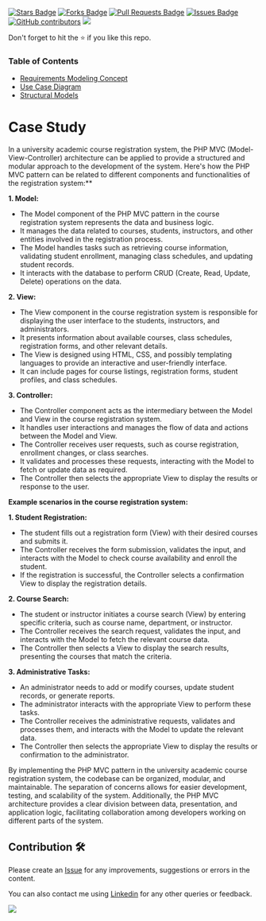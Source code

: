 
<a href="https://github.com/drshahizan/software-engineering/stargazers"><img src="https://img.shields.io/github/stars/drshahizan/software-engineering" alt="Stars Badge"/></a>
<a href="https://github.com/drshahizan/software-engineering/network/members"><img src="https://img.shields.io/github/forks/drshahizan/software-engineering" alt="Forks Badge"/></a>
<a href="https://github.com/drshahizan/software-engineering/pulls"><img src="https://img.shields.io/github/issues-pr/drshahizan/software-engineering" alt="Pull Requests Badge"/></a>
<a href="https://github.com/drshahizan/software-engineering/issues"><img src="https://img.shields.io/github/issues/drshahizan/software-engineering" alt="Issues Badge"/></a>
<a href="https://github.com/drshahizan/software-engineering/graphs/contributors"><img alt="GitHub contributors" src="https://img.shields.io/github/contributors/drshahizan/software-engineering?color=2b9348"></a>
![](https://visitor-badge.glitch.me/badge?page_id=drshahizan/software-engineering)

Don't forget to hit the :star: if you like this repo.

### Table of Contents

- [Requirements Modeling Concept](p1-intro.md)
- [Use Case Diagram](p2-use-case.md)
- [Structural Models](p3-struc-model.md)

# Case Study
In a university academic course registration system, the PHP MVC (Model-View-Controller) architecture can be applied to provide a structured and modular approach to the development of the system. Here's how the PHP MVC pattern can be related to different components and functionalities of the registration system:**

**1. Model:**
- The Model component of the PHP MVC pattern in the course registration system represents the data and business logic.
- It manages the data related to courses, students, instructors, and other entities involved in the registration process.
- The Model handles tasks such as retrieving course information, validating student enrollment, managing class schedules, and updating student records.
- It interacts with the database to perform CRUD (Create, Read, Update, Delete) operations on the data.

**2. View:**
- The View component in the course registration system is responsible for displaying the user interface to the students, instructors, and administrators.
- It presents information about available courses, class schedules, registration forms, and other relevant details.
- The View is designed using HTML, CSS, and possibly templating languages to provide an interactive and user-friendly interface.
- It can include pages for course listings, registration forms, student profiles, and class schedules.

**3. Controller:**
- The Controller component acts as the intermediary between the Model and View in the course registration system.
- It handles user interactions and manages the flow of data and actions between the Model and View.
- The Controller receives user requests, such as course registration, enrollment changes, or class searches.
- It validates and processes these requests, interacting with the Model to fetch or update data as required.
- The Controller then selects the appropriate View to display the results or response to the user.

**Example scenarios in the course registration system:**

**1. Student Registration:**
- The student fills out a registration form (View) with their desired courses and submits it.
- The Controller receives the form submission, validates the input, and interacts with the Model to check course availability and enroll the student.
- If the registration is successful, the Controller selects a confirmation View to display the registration details.

**2. Course Search:**
- The student or instructor initiates a course search (View) by entering specific criteria, such as course name, department, or instructor.
- The Controller receives the search request, validates the input, and interacts with the Model to fetch the relevant course data.
- The Controller then selects a View to display the search results, presenting the courses that match the criteria.

**3. Administrative Tasks:**
- An administrator needs to add or modify courses, update student records, or generate reports.
- The administrator interacts with the appropriate View to perform these tasks.
- The Controller receives the administrative requests, validates and processes them, and interacts with the Model to update the relevant data.
- The Controller then selects the appropriate View to display the results or confirmation to the administrator.

By implementing the PHP MVC pattern in the university academic course registration system, the codebase can be organized, modular, and maintainable. The separation of concerns allows for easier development, testing, and scalability of the system. Additionally, the PHP MVC architecture provides a clear division between data, presentation, and application logic, facilitating collaboration among developers working on different parts of the system.


## Contribution 🛠️
Please create an [Issue](https://github.com/drshahizan/software-engineering/issues) for any improvements, suggestions or errors in the content.

You can also contact me using [Linkedin](https://www.linkedin.com/in/drshahizan/) for any other queries or feedback.

![](https://visitor-badge.glitch.me/badge?page_id=drshahizan)

